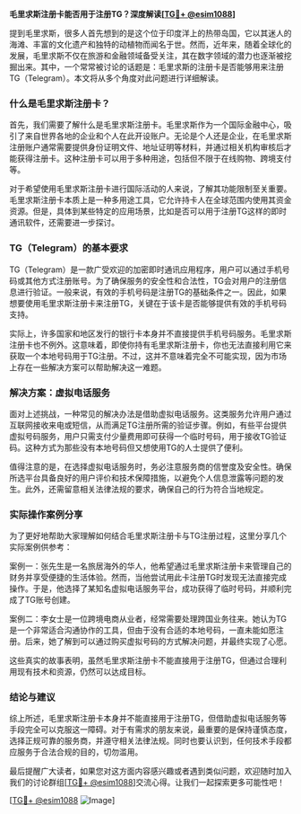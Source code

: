 **毛里求斯注册卡能否用于注册TG？深度解读[[TG💪+ @esim1088](https://t.me/s/esim1088)]**

提到毛里求斯，很多人首先想到的是这个位于印度洋上的热带岛国，它以其迷人的海滩、丰富的文化遗产和独特的动植物而闻名于世。然而，近年来，随着全球化的发展，毛里求斯不仅在旅游和金融领域备受关注，其在数字领域的潜力也逐渐被挖掘出来。其中，一个常常被讨论的话题是：毛里求斯的注册卡是否能够用来注册TG（Telegram）。本文将从多个角度对此问题进行详细解读。

### 什么是毛里求斯注册卡？

首先，我们需要了解什么是毛里求斯注册卡。毛里求斯作为一个国际金融中心，吸引了来自世界各地的企业和个人在此开设账户。无论是个人还是企业，在毛里求斯注册账户通常需要提供身份证明文件、地址证明等材料，并通过相关机构审核后才能获得注册卡。这种注册卡可以用于多种用途，包括但不限于在线购物、跨境支付等。

对于希望使用毛里求斯注册卡进行国际活动的人来说，了解其功能限制至关重要。毛里求斯注册卡本质上是一种多用途工具，它允许持卡人在全球范围内使用其资金资源。但是，具体到某些特定的应用场景，比如是否可以用于注册TG这样的即时通讯软件，还需要进一步探讨。

### TG（Telegram）的基本要求

TG（Telegram）是一款广受欢迎的加密即时通讯应用程序，用户可以通过手机号码或其他方式注册账号。为了确保服务的安全性和合法性，TG会对用户的注册信息进行验证。一般来说，有效的手机号码是注册TG的基础条件之一。因此，如果想要使用毛里求斯注册卡来注册TG，关键在于该卡是否能够提供有效的手机号码支持。

实际上，许多国家和地区发行的银行卡本身并不直接提供手机号码服务。毛里求斯注册卡也不例外。这意味着，即使你持有毛里求斯注册卡，你也无法直接利用它来获取一个本地号码用于TG注册。不过，这并不意味着完全不可能实现，因为市场上存在一些解决方案可以帮助解决这一难题。

### 解决方案：虚拟电话服务

面对上述挑战，一种常见的解决办法是借助虚拟电话服务。这类服务允许用户通过互联网接收来电或短信，从而满足TG注册所需的验证步骤。例如，有些平台提供虚拟号码服务，用户只需支付少量费用即可获得一个临时号码，用于接收TG验证码。这种方式为那些没有本地号码但又想使用TG的人士提供了便利。

值得注意的是，在选择虚拟电话服务时，务必注意服务商的信誉度及安全性。确保所选平台具备良好的用户评价和技术保障措施，以避免个人信息泄露等问题的发生。此外，还需留意相关法律法规的要求，确保自己的行为符合当地规定。

### 实际操作案例分享

为了更好地帮助大家理解如何结合毛里求斯注册卡与TG注册过程，这里分享几个实际案例供参考：

案例一：张先生是一名旅居海外的华人，他希望通过毛里求斯注册卡来管理自己的财务并享受便捷的生活体验。然而，当他尝试用此卡注册TG时发现无法直接完成操作。于是，他选择了某知名虚拟电话服务平台，成功获得了临时号码，并顺利完成了TG账号创建。

案例二：李女士是一位跨境电商从业者，经常需要处理跨国业务往来。她认为TG是一个非常适合沟通协作的工具，但由于没有合适的本地号码，一直未能如愿注册。后来，她了解到可以通过购买虚拟号码的方式解决问题，并最终实现了心愿。

这些真实的故事表明，虽然毛里求斯注册卡不能直接用于注册TG，但通过合理利用现有技术和资源，仍然可以达成目标。

### 结论与建议

综上所述，毛里求斯注册卡本身并不能直接用于注册TG，但借助虚拟电话服务等手段完全可以克服这一障碍。对于有需求的朋友来说，最重要的是保持谨慎态度，选择正规可靠的服务商，并遵守相关法律法规。同时也要认识到，任何技术手段都应服务于合法合规的目的，切勿滥用。

最后提醒广大读者，如果您对这方面内容感兴趣或者遇到类似问题，欢迎随时加入我们的讨论群组[[TG💪+ @esim1088](https://t.me/s/esim1088)]交流心得。让我们一起探索更多可能性吧！

[[TG💪+ @esim1088](https://t.me/s/esim1088) ![Image](https://i.postimg.cc/4NQfJmqS/Snipaste-2025-05-13-00-14-12.png)]